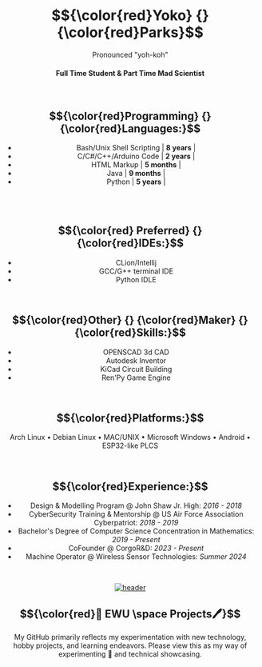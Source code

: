 <div align="center">

# $${\color{red}Yoko} {} {\color{red}Parks}$$

<p> Pronounced "yoh-koh" </p>

#### Full Time Student & Part Time Mad Scientist

<br>

<div align="center">
  
## $${\color{red}Programming} {} {\color{red}Languages:}$$
- Bash/Unix Shell Scripting  | **8 years** |
- C/C#/C++/Arduino Code  | **2 years** |
- HTML Markup  | **5 months** |
- Java  | **9 months** |
- Python  | **5 years** |

</div>


<br>


<br>

<div align="center">

## $${\color{red} Preferred} {} {\color{red}IDEs:}$$
- CLion/Intellij
- GCC/G++ terminal IDE
- Python IDLE

</div>

<br>

<div align="center">
  
## $${\color{red}Other} {} {\color{red}Maker} {} {\color{red}Skills:}$$
- OPENSCAD 3d CAD
- Autodesk Inventor
- KiCad Circuit Building
- Ren'Py Game Engine

</div>

<br>

<div align="center">

## $${\color{red}Platforms:}$$
Arch Linux • Debian Linux • MAC/UNIX • Microsoft Windows • Android • ESP32-like PLCS

</div>

<br>

<div align="center">

## $${\color{red}Experience:}$$
- Design & Modelling Program @ John Shaw Jr. High: _2016 - 2018_
- CyberSecurity Training & Mentorship @ US Air Force Association Cyberpatriot: _2018 - 2019_
- Bachelor's Degree of Computer Science Concentration in Mathematics: _2019 - Present_
- CoFounder @ CorgoR&D: _2023 - Present_
- Machine Operator @ Wireless Sensor Technologies: _Summer 2024_

</div>



<br>

[![header](https://assets-sports-gcp.thescore.com/basketball/team/1564/small_logo.png)](https://inside.ewu.edu/)

## $${\color{red}📖 EWU \space Projects🖊}$$ 

<p> My GitHub primarily reflects my experimentation with new technology, hobby projects, and learning endeavors. Please view this as my way of experimenting 🧪 and technical showcasing.</p>

</div>


</div>
